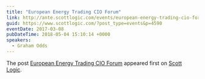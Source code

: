 ```yaml
---
title: "European Energy Trading CIO Forum"
link: http://ante.scottlogic.com/events/european-energy-trading-cio-forum/
guid: https://www.scottlogic.com/?post_type=events&p=4590
eventDate: 2017-03-08
pubDateTime: 2018-05-04 15:10:14 +0000
speakers:
  - Graham Odds
---
```


<p>The post <a rel="nofollow" href="http://ante.scottlogic.com/events/european-energy-trading-cio-forum/">European Energy Trading CIO Forum</a> appeared first on <a rel="nofollow" href="http://ante.scottlogic.com">Scott Logic</a>.</p>